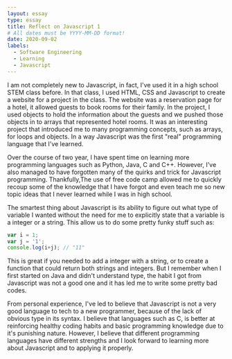 ```yaml
---
layout: essay
type: essay
title: Reflect on Javascript 1
# All dates must be YYYY-MM-DD format!
date: 2020-09-02
labels:
  - Software Engineering
  - Learning
  - Javascript
---
```


I am not completely new to Javascript, in fact, I've used it in a high school STEM class before. In that class, I used HTML, CSS and Javascript to create a website for a project in the class. The website was a reservation page for a hotel, it allowed guests to book rooms for their family. In the project, I used objects to hold the information about the guests and we pushed those objects in to arrays that represented hotel rooms. It was an interesting project that introduced me to many programming concepts, such as arrays, for loops and objects. In a way Javascript was the first "real" programming language that I've learned.

Over the course of two year, I have spent time on learning more programming languages such as Python, Java, C and C++. However, I've also managed to have forgotten many of the quirks and trick for Javascript programming. Thankfully,The use of free code camp allowed me to quickly recoup some of the knowledge that I have forgot and even teach me so new topic ideas that I never learned while I was in high school.

The smartest thing about Javascript is its ability to figure out what type of variable I wanted without the need for me to explicitly state that a variable is a integer or a string. This allow us to do some pretty funky stuff such as:

```javascript
var i = 1;
var j = '1';
console.log(i+j); // "11"
```

This is great if you needed to add a integer with a string, or to create a function that could return both strings and integers. But I remember when I first started on Java and didn't understand type, the habit I got from Javascript was not a good one and it has led me to write some pretty bad codes.

From personal experience, I've led to believe that Javascript is not a very good language to tech to a new programmer, because of the lack of obvious type in its syntax. I believe that languages such as C, is better at reinforcing healthy coding habits and basic programming knowledge due to it's punishing nature. However, I believe that different programming languages have different strengths and I look forward to learning more about Javascript and to applying it properly.
